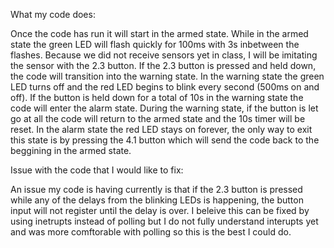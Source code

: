 What my code does:

Once the code has run it will start in the armed state. While in the armed state the green LED will flash quickly for 100ms with 3s inbetween the flashes.
Because we did not receive sensors yet in class, I will be imitating the sensor with the 2.3 button.
If the 2.3 button is pressed and held down, the code will transition into the warning state.
In the warning state the green LED turns off and the red LED begins to blink every second (500ms on and off). If the button is held down for a total of 10s in the warning state the code will enter the alarm state. During the warning state, if the button is let go at all the code will return to the armed state and the 10s timer will be reset.
In the alarm state the red LED stays on forever, the only way to exit this state is by pressing the 4.1 button which will send the code back to the beggining in the armed state.

Issue with the code that I would like to fix:

An issue my code is having currently is that if the 2.3 button is pressed while any of the delays from the blinking LEDs is happening, the button input will not register until the delay is over.
I beleive this can be fixed by using inetrupts instead of polling but I do not fully understand interupts yet and was more comftorable with polling so this is the best I could do.
